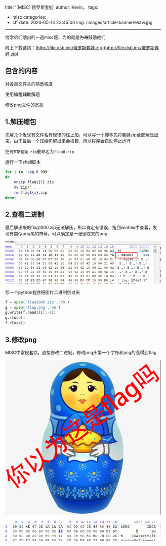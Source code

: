 title: '[MISC] 俄罗斯套娃'
author: Kevin。
tags:
  - misc
categories:
  - ctf
date: 2020-05-14 23:45:00
img: /images/article-banner/elstw.jpg
---
给学弟们瞎出的一道misc题，为的就是~~为难~~鼓励他们

附上下载链接：[http://file.dsb.ink/俄罗斯套娃.zip](http://file.dsb.ink/俄罗斯套娃.zip)

## 包含的内容

对各类文件头的熟悉程度

使用编程辅助解题

修改png文件的宽高

## 1.解压缩包

先解几个发现有文件名有规律的往上加，可以写一个脚本先将套娃zip全部解压出来，由于最后一个压缩包解出来会报错，所以程序会自动停止运行

把```俄罗斯套娃.zip```重命名为```flag0.zip```

运行一下shell脚本

```bash
for i in `seq 0 999`
do
	unzip flag${i}.zip
	mv zip/* .
	rm flag${i}.zip
done;
```

## 2.查看二进制

最后解出来的flag1000.zip无法解压，所以肯定有错误，拖到winhex中查看，发现有类似png尾的符号，可以确定是一张倒过来的png

![png尾部](/images/20200515000347.png)

写一个python程序把图片二进制倒过来

```python
f = open('flag1000.zip','rb')
g = open('flag.png','wb')
g.write(f.read()[::-1])
g.close()
f.close()
```


## 3.修改png

MISC中常规套路，直接修改二进制，修改png头第一个字符和png的高得到flag

![未修改高的png](/images/20200515000958.png)

![修改高度](/images/20200515001143.png)
